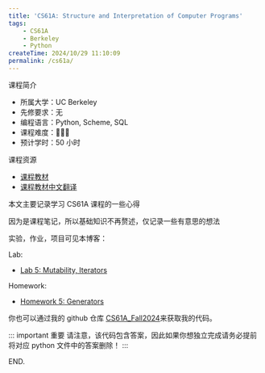 ```yaml
---
title: 'CS61A: Structure and Interpretation of Computer Programs'
tags:
    - CS61A
    - Berkeley
    - Python
createTime: 2024/10/29 11:10:09
permalink: /cs61a/
---
```


课程简介
- 所属大学：UC Berkeley
- 先修要求：无
- 编程语言：Python, Scheme, SQL
- 课程难度：🌟🌟🌟
- 预计学时：50 小时

课程资源
- [课程教材](https://www.composingprograms.com/)
- [课程教材中文翻译](https://composingprograms.netlify.app/)

本文主要记录学习 CS61A 课程的一些心得

因为是课程笔记，所以基础知识不再赘述，仅记录一些有意思的想法

实验，作业，项目可见本博客：

Lab:
- [Lab 5: Mutability, Iterators](./lab05.md)

Homework:
- [Homework 5: Generators](./hw05.md)

你也可以通过我的 github 仓库 [CS61A_Fall2024](https://github.com/zzyAJohn/CS61A_Fall2024)来获取我的代码。

::: important 重要
请注意，该代码包含答案，因此如果你想独立完成请务必提前将对应 python 文件中的答案删除！
:::

END.